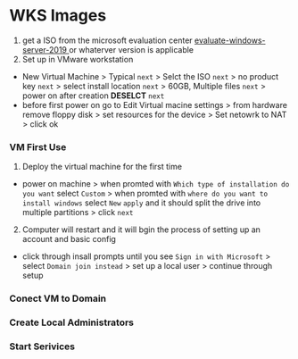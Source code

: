 # WKS Images
1. get a ISO from the microsoft evaluation center [evaluate-windows-server-2019 ](https://www.microsoft.com/en-us/evalcenter/evaluate-windows-10-enterprise) or whaterver version is applicable
2. Set up in VMware workstation
- New Virtual Machine > Typical `next` > Selct the ISO `next` > no product key `next` > select install location `next` > 60GB, Multiple files `next` > power on after creation **DESELCT** `next`
- before first power on go to Edit Virtual macine settings > from hardware remove floppy disk > set resources for the device > Set netowrk to NAT > click ok


### VM First Use
1. Deploy the virtual machine for the first time
- power on machine > when promted with `Which type of installation do you want` select `Custom` > when promted with `where do you want to install windows` select `New` `apply` and it should split the drive into multiple partitions > click `next`
2. Computer will restart and it will bgin the process of setting up an account and basic config
- click through insall prompts until you see `Sign in with Microsoft` > select `Domain join instead` > set up a local user > continue through setup

### Conect VM to Domain

### Create Local Administrators

### Start Serivices
